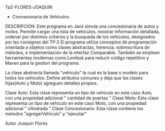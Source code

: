 Tp2-FLORES-JOAQUIN

* Concesionaria de Vehículos 

DESCRIPCIÓN:
Este programa en Java simula una concesionaria de autos y motos. Permite cargar una lista de vehículos, mostrar información detallada, ordenar por distintos criterios y la busqueda de los vehiculos, designados por las consignas del TP-2 
El programa utiliza conceptos de programación orientada a objetos como clases abstractas, herencia, sobrescritura de métodos, e implementación de la interfaz Comparable. También se emplean herramientas modernas como Lombok para reducir código repetitivo y Maven
para la gestion del programa.

La clase abstracta llamada "vehiculo" la cual es la base o modelo para
todos los vehiculos. Define atributos comunes y deja que las clases hijas(Auto y Moto) agreguen 
detalles propios.

Clase Auto: Esta clase representa un tipo de vehículo en este caso Auto, con una propiedad adicional " cantidad de puertas "
Clase Moto: Esta clase representa un tipo de vehículo en este caso Moto, con una propiedad adicional " cilindrada "
Clase Concesionario: Esta clase contiene los metodos "agregarVehiculo" y "ejecutar" 


Autor Joaquin Flores 

